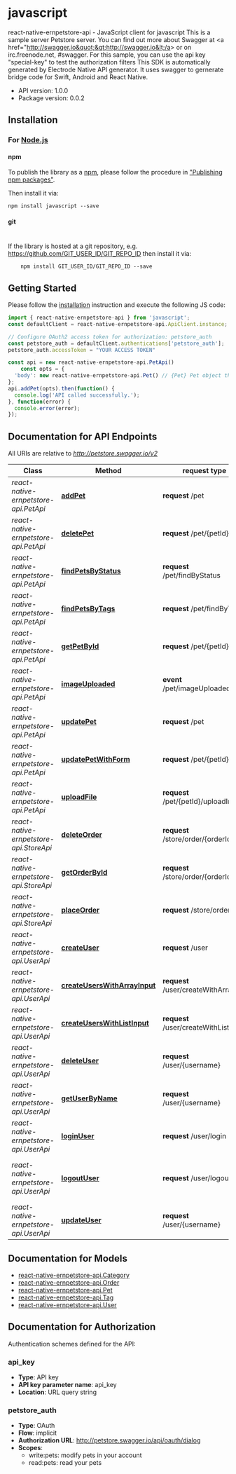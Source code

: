 # javascript

react-native-ernpetstore-api - JavaScript client for javascript
This is a sample server Petstore server.  You can find out more about Swagger at &lt;a href&#61;&quot;http://swagger.io&quot;&gt;http://swagger.io&lt;/a&gt; or on irc.freenode.net, #swagger.  For this sample, you can use the api key &quot;special-key&quot; to test the authorization filters
This SDK is automatically generated by Electrode Native API generator.
It uses swagger to gernerate bridge code for Swift, Android and React Native.

- API version: 1.0.0
- Package version: 0.0.2

## Installation

### For [Node.js](https://nodejs.org/)

#### npm

To publish the library as a [npm](https://www.npmjs.com/),
please follow the procedure in ["Publishing npm packages"](https://docs.npmjs.com/getting-started/publishing-npm-packages).

Then install it via:

```shell
npm install javascript --save
```

#### git
#
If the library is hosted at a git repository, e.g.
https://github.com/GIT_USER_ID/GIT_REPO_ID
then install it via:

```shell
    npm install GIT_USER_ID/GIT_REPO_ID --save
```

## Getting Started

Please follow the [installation](#installation) instruction and execute the following JS code:

```javascript
import { react-native-ernpetstore-api } from 'javascript';
const defaultClient = react-native-ernpetstore-api.ApiClient.instance;

// Configure OAuth2 access token for authorization: petstore_auth
const petstore_auth = defaultClient.authentications['petstore_auth'];
petstore_auth.accessToken = "YOUR ACCESS TOKEN"

const api = new react-native-ernpetstore-api.PetApi()
    const opts = { 
  'body': new react-native-ernpetstore-api.Pet() // {Pet} Pet object that needs to be added to the store
};
api.addPet(opts).then(function() {
  console.log('API called successfully.');
}, function(error) {
  console.error(error);
});

```

## Documentation for API Endpoints

All URIs are relative to *http://petstore.swagger.io/v2*

Class | Method |request type | Description
------------ | ------------- | ------------- | -------------
*react-native-ernpetstore-api.PetApi* | [**addPet**](docs/PetApi.md#addPet) | **request** /pet | Add a new pet to the store
*react-native-ernpetstore-api.PetApi* | [**deletePet**](docs/PetApi.md#deletePet) | **request** /pet/{petId} | Deletes a pet
*react-native-ernpetstore-api.PetApi* | [**findPetsByStatus**](docs/PetApi.md#findPetsByStatus) | **request** /pet/findByStatus | Finds Pets by status
*react-native-ernpetstore-api.PetApi* | [**findPetsByTags**](docs/PetApi.md#findPetsByTags) | **request** /pet/findByTags | Finds Pets by tags
*react-native-ernpetstore-api.PetApi* | [**getPetById**](docs/PetApi.md#getPetById) | **request** /pet/{petId} | Find pet by ID
*react-native-ernpetstore-api.PetApi* | [**imageUploaded**](docs/PetApi.md#imageUploaded) | **event** /pet/imageUploaded | uploads an image
*react-native-ernpetstore-api.PetApi* | [**updatePet**](docs/PetApi.md#updatePet) | **request** /pet | Update an existing pet
*react-native-ernpetstore-api.PetApi* | [**updatePetWithForm**](docs/PetApi.md#updatePetWithForm) | **request** /pet/{petId} | Updates a pet in the store with form data
*react-native-ernpetstore-api.PetApi* | [**uploadFile**](docs/PetApi.md#uploadFile) | **request** /pet/{petId}/uploadImage | uploads an image
*react-native-ernpetstore-api.StoreApi* | [**deleteOrder**](docs/StoreApi.md#deleteOrder) | **request** /store/order/{orderId} | Delete purchase order by ID
*react-native-ernpetstore-api.StoreApi* | [**getOrderById**](docs/StoreApi.md#getOrderById) | **request** /store/order/{orderId} | Find purchase order by ID
*react-native-ernpetstore-api.StoreApi* | [**placeOrder**](docs/StoreApi.md#placeOrder) | **request** /store/order | Place an order for a pet
*react-native-ernpetstore-api.UserApi* | [**createUser**](docs/UserApi.md#createUser) | **request** /user | Create user
*react-native-ernpetstore-api.UserApi* | [**createUsersWithArrayInput**](docs/UserApi.md#createUsersWithArrayInput) | **request** /user/createWithArray | Creates list of users with given input array
*react-native-ernpetstore-api.UserApi* | [**createUsersWithListInput**](docs/UserApi.md#createUsersWithListInput) | **request** /user/createWithList | Creates list of users with given input array
*react-native-ernpetstore-api.UserApi* | [**deleteUser**](docs/UserApi.md#deleteUser) | **request** /user/{username} | Delete user
*react-native-ernpetstore-api.UserApi* | [**getUserByName**](docs/UserApi.md#getUserByName) | **request** /user/{username} | Get user by user name
*react-native-ernpetstore-api.UserApi* | [**loginUser**](docs/UserApi.md#loginUser) | **request** /user/login | Logs user into the system
*react-native-ernpetstore-api.UserApi* | [**logoutUser**](docs/UserApi.md#logoutUser) | **request** /user/logout | Logs out current logged in user session
*react-native-ernpetstore-api.UserApi* | [**updateUser**](docs/UserApi.md#updateUser) | **request** /user/{username} | Updated user

## Documentation for Models
 - [react-native-ernpetstore-api.Category](docs/Category.md)
 - [react-native-ernpetstore-api.Order](docs/Order.md)
 - [react-native-ernpetstore-api.Pet](docs/Pet.md)
 - [react-native-ernpetstore-api.Tag](docs/Tag.md)
 - [react-native-ernpetstore-api.User](docs/User.md)

## Documentation for Authorization

 Authentication schemes defined for the API:
### api_key

- **Type**: API key
- **API key parameter name**: api_key
- **Location**: URL query string

### petstore_auth

- **Type**: OAuth
- **Flow**: implicit
- **Authorization URL**: http://petstore.swagger.io/api/oauth/dialog
- **Scopes**: 
  - write:pets: modify pets in your account
  - read:pets: read your pets

